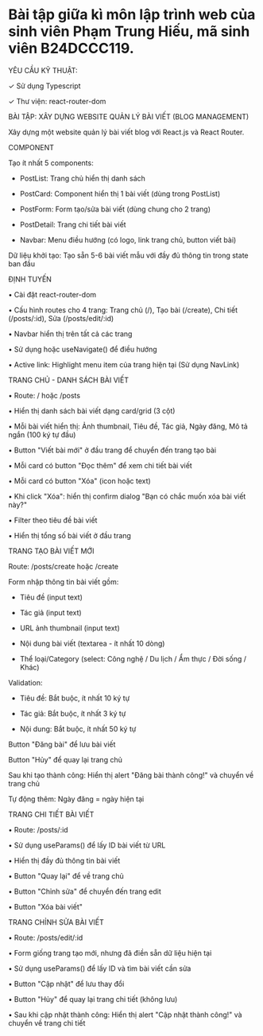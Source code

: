 # Bài tập giữa kì môn lập trình web của sinh viên Phạm Trung Hiếu, mã sinh viên B24DCCC119.

YÊU CẦU KỸ THUẬT:

✓ Sử dụng Typescript

✓ Thư viện: react-router-dom

BÀI TẬP: XÂY DỰNG WEBSITE QUẢN LÝ BÀI VIẾT (BLOG MANAGEMENT)

Xây dựng một website quản lý bài viết blog với React.js và React Router.

COMPONENT

Tạo ít nhất 5 components:

-   PostList: Trang chủ hiển thị danh sách

-   PostCard: Component hiển thị 1 bài viết (dùng trong PostList)

-   PostForm: Form tạo/sửa bài viết (dùng chung cho 2 trang)

-   PostDetail: Trang chi tiết bài viết

-   Navbar: Menu điều hướng (có logo, link trang chủ, button viết bài)

Dữ liệu khởi tạo: Tạo sẵn 5-6 bài viết mẫu với đầy đủ thông tin trong state ban đầu

ĐỊNH TUYẾN

• Cài đặt react-router-dom

• Cấu hình routes cho 4 trang: Trang chủ (/), Tạo bài (/create), Chi tiết (/posts/:id), Sửa (/posts/edit/:id)

• Navbar hiển thị trên tất cả các trang

• Sử dụng <Link> hoặc useNavigate() để điều hướng

• Active link: Highlight menu item của trang hiện tại (Sử dụng NavLink)

TRANG CHỦ - DANH SÁCH BÀI VIẾT

• Route: / hoặc /posts

• Hiển thị danh sách bài viết dạng card/grid (3 cột)

• Mỗi bài viết hiển thị: Ảnh thumbnail, Tiêu đề, Tác giả, Ngày đăng, Mô tả ngắn (100 ký tự đầu)

• Button "Viết bài mới" ở đầu trang để chuyển đến trang tạo bài

• Mỗi card có button "Đọc thêm" để xem chi tiết bài viết

• Mỗi card có button "Xóa" (icon hoặc text)

• Khi click "Xóa": hiển thị confirm dialog "Bạn có chắc muốn xóa bài viết này?"

• Filter theo tiêu đề bài viết

• Hiển thị tổng số bài viết ở đầu trang

TRANG TẠO BÀI VIẾT MỚI

Route: /posts/create hoặc /create

Form nhập thông tin bài viết gồm:

-   Tiêu đề (input text)

-   Tác giả (input text)

-   URL ảnh thumbnail (input text)

-   Nội dung bài viết (textarea - ít nhất 10 dòng)

-   Thể loại/Category (select: Công nghệ / Du lịch / Ẩm thực / Đời sống / Khác)

Validation:

-   Tiêu đề: Bắt buộc, ít nhất 10 ký tự

-   Tác giả: Bắt buộc, ít nhất 3 ký tự

-   Nội dung: Bắt buộc, ít nhất 50 ký tự

Button "Đăng bài" để lưu bài viết

Button "Hủy" để quay lại trang chủ

Sau khi tạo thành công: Hiển thị alert "Đăng bài thành công!" và chuyển về trang chủ

Tự động thêm: Ngày đăng = ngày hiện tại

TRANG CHI TIẾT BÀI VIẾT

• Route: /posts/:id

• Sử dụng useParams() để lấy ID bài viết từ URL

• Hiển thị đầy đủ thông tin bài viết

• Button "Quay lại" để về trang chủ

• Button "Chỉnh sửa" để chuyển đến trang edit

• Button "Xóa bài viết"

TRANG CHỈNH SỬA BÀI VIẾT

• Route: /posts/edit/:id

• Form giống trang tạo mới, nhưng đã điền sẵn dữ liệu hiện tại

• Sử dụng useParams() để lấy ID và tìm bài viết cần sửa

• Button "Cập nhật" để lưu thay đổi

• Button "Hủy" để quay lại trang chi tiết (không lưu)

• Sau khi cập nhật thành công: Hiển thị alert "Cập nhật thành công!" và chuyển về trang chi tiết
